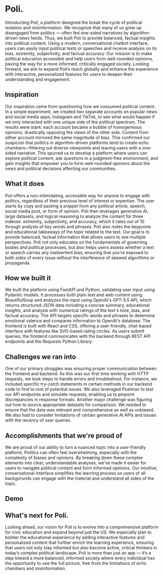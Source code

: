 # Poli.
Introducting Poli, a platform designed the break the cycle of political isolation and misinformation. 
We recognize that many of us grew up disengaged from politics — often fed one-sided narratives by algorithm-driven news feeds. Thus, we built Poli to provide balanced, factual insights into political content. Using a modern, conversational chatbot interface, users can easily input political texts or speeches and receive analysis on its bias, extremity, subjectivity, and factual accuracy. Our mission is to make political education accessible and help users form well-rounded opinions, paving the way for a more informed, critically engaged society. Looking forward, we aim to expand Poli’s reach globally and enhance the experience with interactive, personalized features for users to deepen their understanding and engagement.

## Inspiration
Our inspiration came from questioning how we consumed political content. In a simple experiment, we created two separate accounts on popular news and social media apps, Instagram and TikTok, to see what would happen if we only interacted with one unique side of the political spectrum. The results were stark: each account became a bubble of homogeneous opinions, drastically opposing the views of the other side. Content from either account mirrored the same magnitude of bias. This confirmed our suspicion that politics in algorithm-driven platforms tend to create echo chambers—filtering out diverse viewpoints and leaving users with a one-sided narrative. This spurred us to develop a platform where users can explore political content, ask questions in a judgment-free environment, and gain insights that empower you to form well-rounded opinions about the news and political decisions affecting our communities.

## What it does
Poli offers a non-intimidating, accessible way for anyone to engage with politics, regardless of their previous level of interest or expertise. The user starts by copy and pasting a snippet from any political article, speech, social media post, or form of opinion. Poli then leverages generative AI, large datasets, and logical reasoning to analyze the content for three indexes: extremity, subjectivity, and accuracy, which it rates out of 10 through analysis of key words and phrases. Poli also notes the keypoints and educational takeaways of the topic related to the text. Our goal is to provide balanced, factual information that allows users to see multiple perspectives. Poli not only educates on the fundamentals of governing bodies and political processes, but also helps users assess whether a text or speech carries any inadvertent bias, ensuring that you’re exposed to both sides of every issue without the interference of skewed algorithms or propaganda.

## How we built it
We built the platform using FastAPI and Python, validating user input using Pydantic models. It processes both plain text and web content using BeautifulSoup and analyzes the input using OpenAI's GPT-3.5 API, which returns structured JSON data including a concise summary, educational insights, and analysis with numerical ratings of the text's tone, bias, and factual accuracy. The API targets specific words and phrases to determine emotional valence and compares information to OpenAI's database. The frontend is built with React and CSS, offering a user-friendly, chat-based interface with features like SVG-based rating circles. As users submit queries, the frontend communicates with the backend through REST API endpoints and the Requests Python Library.

## Challenges we ran into
One of our primary struggles was ensuring proper communication between the frontend and backend. As this was our first time working with HTTP requests, we took steps to handle errors and troubleshoot. For instance, we included specific try-catch statements in certain methods in our backend code to find to root of potential issues. We also leveraged Postman to test our API endpoints and simulate requests, enabling us to pinpoint discrepancies in response formats. Another major challenge was figuring out how to source appropriate datasets for comparison. We needed to ensure that the data was relevant and comprehensive as well as unbiased. We also had to consider limitations of certain generative AI APIs and issues with the recency of user queries.

## Accomplishments that we're proud of 
We are proud of our ability to turn a nuanced topic into a user-friendly platform. Politics can often feel overwhelming, especially with the complexity of biases and opinions. By breaking down these complex elements into clear, understandable analyses, we've made it easier for users to navigate political content and form informed opinions. Our intuitive, conversational interface simplifies the learning process so users of all backgorunds can engage with the material and understand all sides of the topic. 

## Demo
<!--        [![IMAGE ALT TEXT](http://img.youtube.com/vi/x5aTKS9r0dA/0.jpg)](http://www.youtube.com/watch?v=x5aTKS9r0dA "Harmoni Health Demo")      -->

## What's next for Poli.
Looking ahead, our vision for Poli is to evolve into a comprehensive platform for civic education and expand beyond just the US. We especially plan to bolster the educational experience by adding interactive features and personalized content that further enrich the learning experience, ensuring that users not only stay informed but also become active, critical thinkers in today’s complex political landscape.
Poli is more than just an app — it’s a step toward a more balanced, informed society where every individual has the opportunity to see the full picture, free from the limitations of echo chambers and misinformation.
